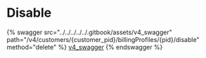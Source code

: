 # Disable

{% swagger src="../../../../../.gitbook/assets/v4_swagger" path="/v4/customers/{customer_pid}/billingProfiles/{pid}/disable" method="delete" %}
[v4_swagger](../../../../../.gitbook/assets/v4_swagger)
{% endswagger %}
